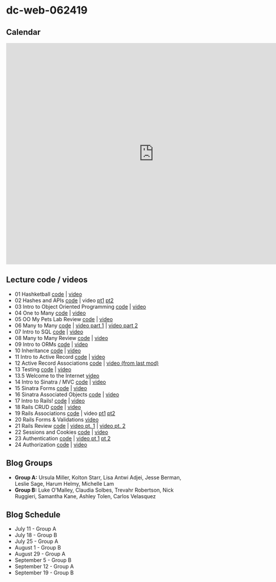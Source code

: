 # dc-web-062419

## Calendar

<iframe src="https://calendar.google.com/calendar/b/1/embed?height=600&amp;wkst=1&amp;bgcolor=%23ffffff&amp;ctz=America%2FNew_York&amp;src=ZmxhdGlyb25zY2hvb2wuY29tX2FjZDlram5kc2d2NGw1dnM5NGw1b3BmZGRvQGdyb3VwLmNhbGVuZGFyLmdvb2dsZS5jb20&amp;src=ZmxhdGlyb25zY2hvb2wuY29tX3A4ajk2M3ZkNDRqaTU2OThmM2k0bmtycTcwQGdyb3VwLmNhbGVuZGFyLmdvb2dsZS5jb20&amp;color=%237986CB&amp;color=%238E24AA&amp;mode=WEEK" style="border-width:0" width="800" height="600" frameborder="0" scrolling="no"></iframe>

## Lecture code / videos

* 01 Hashketball [code](https://github.com/learn-co-students/dc-web-062419/tree/master/01-hashketball-review) | [video](https://youtu.be/aQ8C3U566MQ)
* 02 Hashes and APIs [code](https://github.com/learn-co-students/dc-web-062419/tree/master/02-apis-and-the-internet) | video [pt1](https://youtu.be/NQZz6BSxD7U) [pt2](https://youtu.be/6_1BG6r0Q-E)
* 03 Intro to Object Oriented Programming [code](https://github.com/learn-co-students/dc-web-062419/tree/master/3-Intro-to-OO) | [video](https://youtu.be/0rZrYTXLWEM)
* 04 One to Many [code](https://github.com/learn-co-students/dc-web-062419/tree/master/4-One-to-Many) | [video](https://youtu.be/hTYIsJS8JFg)
* 05 OO My Pets Lab Review [code](https://github.com/learn-co-students/dc-web-062419/tree/master/05-OO-My-Pets-Review) | [video](https://youtu.be/Xa-99G1B8nQ)
* 06 Many to Many [code](https://github.com/learn-co-students/dc-web-062419/tree/master/06-Many-to-Many) | [video part 1](https://youtu.be/jIZ08aAbcJQ) | [video part 2](https://youtu.be/nv21DY-l8V4)
* 07 Intro to SQL [code](https://github.com/learn-co-students/dc-web-062419/tree/master/07-Intro-To-SQL) | [video](https://youtu.be/fZ1oHwcMo6w)
* 08 Many to Many Review [code](https://github.com/learn-co-students/dc-web-062419/tree/master/08-Many-To-Many-Review) | [video](https://www.youtube.com/watch?v=61xuCj8adsE&feature=youtu.be)
* 09 Intro to ORMs [code](https://github.com/learn-co-students/dc-web-062419/tree/master/09-intro-to-orms) | [video](https://youtu.be/GOCpiwUHNFw)
* 10 Inheritance [code](https://github.com/learn-co-students/dc-web-062419/tree/master/10-inheritance) | [video](https://youtu.be/IplXjfXgn6k)
* 11 Intro to Active Record [code](https://github.com/learn-co-students/dc-web-062419/tree/master/11-intro-to-active-record) | [video](https://youtu.be/hQ20bQDaDIA)
* 12 Active Record Associations [code](https://github.com/learn-co-students/dc-web-062419/tree/master/12-active-record-associations) | [video (from last mod)](https://youtu.be/BE8pl7DXwvo)
* 13 Testing [code](https://github.com/learn-co-students/dc-web-062419/tree/master/13-intro-to-testing) | [video](https://youtu.be/nEwYwjGH5Xc)
* 13.5 Welcome to the Internet [video](https://youtu.be/neBv0Y9Es0o)
* 14 Intro to Sinatra / MVC [code](https://github.com/learn-co-students/dc-web-062419/tree/master/14-sinatra-mvc) | [video](https://youtu.be/6VTCclwT9M8)
* 15 Sinatra Forms [code](https://github.com/learn-co-students/dc-web-062419/tree/master/15-sinatra-forms) | [video](https://youtu.be/HV_ggSI8fTM)
* 16 Sinatra Associated Objects [code](https://github.com/learn-co-students/dc-web-062419/tree/master/16-sinatra-associated-objects) | [video](https://youtu.be/OoG1DGdyPy8)
* 17 Intro to Rails! [code](https://github.com/learn-co-students/dc-web-062419/tree/master/17-intro-to-rails/pet_store) | [video](https://www.youtube.com/watch?v=BgecKTqgTx0)
* 18 Rails CRUD [code](https://github.com/learn-co-students/dc-web-062419/tree/master/18-rails-crud-starter) | [video](https://youtu.be/6Qvb7SeC5TQ)
* 19 Rails Associations [code](https://github.com/learn-co-students/dc-web-062419/tree/master/19-rails-associations) | video [pt1](https://youtu.be/TE1ZdcgUehs) [pt2](https://youtu.be/JVHOzePi6Ys)
* 20 Rails Forms & Validations [video](https://www.youtube.com/watch?v=7RLa2qJS0Ac&feature=youtu.be)
* 21 Rails Review [code](https://github.com/learn-co-students/dc-web-062419/tree/master/21-rails-review) | [video pt. 1](https://youtu.be/FG875qPwsjM) | [video pt. 2](https://youtu.be/HMp3D8QVtX8)
* 22 Sessions and Cookies [code](https://github.com/learn-co-students/dc-web-062419/tree/master/22-sessions-and-cookies) | [video](https://youtu.be/4NclHBchzf8)
* 23 Authentication [code](https://github.com/learn-co-students/dc-web-062419/tree/master/23-authentication) | [video pt 1](https://youtu.be/KD29rinzpsE) [pt 2](https://youtu.be/u6a34_ywx4A)
* 24 Authorization [code](https://github.com/learn-co-students/dc-web-062419/tree/master/24-authorization) | [video](https://youtu.be/4mN5Wv8CAnE)

## Blog Groups

* **Group A:** Ursula Miller, Kolton Starr, Lisa Antwi Adjei, Jesse Berman, Leslie Sage, Harum Helmy, Michelle Lam
* **Group B:** Luke O'Malley, Claudia Solbes, Trevahr Robertson, Nick Ruggieri, Samantha Kane, Ashley Tolen, Carlos Velasquez

## Blog Schedule

* July 11 - Group A
* July 18 - Group B
* July 25 - Group A
* August 1 - Group B
* August 29 - Group A
* September 5 - Group B
* September 12 - Group A
* September 19 - Group B
